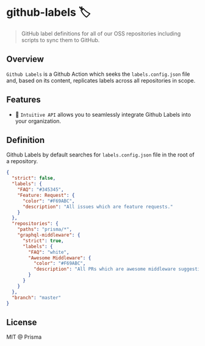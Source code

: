 # github-labels 🏷

> GitHub label definitions for all of our OSS repositories including scripts to sync them to GitHub.

## Overview

`Github Labels` is a Github Action which seeks the `labels.config.json` file and, based on its content,
replicates labels across all repositories in scope.

## Features

- 🧠 `Intuitive API` allows you to seamlessly integrate Github Labels into your organization.

## Definition

Github Labels by default searches for `labels.config.json` file in the root of a repository.

```json
{
  "strict": false,
  "labels": {
    "FAQ": "#345345",
    "Feature: Request": {
      "color": "#F69ABC",
      "description": "All issues which are feature requests."
    }
  },
  "repositories": {
    "paths": "prisma/*",
    "graphql-middleware": {
      "strict": true,
      "labels": {
        "FAQ": "white",
        "Awesome Middleware": {
          "color": "#F69ABC",
          "description": "All PRs which are awesome middleware suggestions."
        }
      }
    }
  },
  "branch": "master"
}
```

## License

MIT @ Prisma
